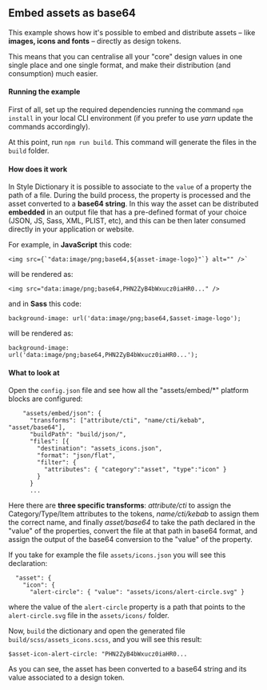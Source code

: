 ## Embed assets as base64

This example shows how it's possible to embed and distribute assets – like **images, icons and fonts** – directly as design tokens.

This means that you can centralise all your "core" design values in one single place and one single format, and make their distribution (and consumption) much easier.

#### Running the example

First of all, set up the required dependencies running the command `npm install` in your local CLI environment (if you prefer to use *yarn* update the commands accordingly).

At this point, run `npm run build`. This command will generate the files in the `build` folder.

#### How does it work

In Style Dictionary it is possible to associate to the `value` of a property the path of a file. During the build process, the property is processed and the asset converted to a **base64 string**. In this way the asset can be distributed **embedded** in an output file that has a pre-defined format of your choice (JSON, JS, Sass, XML, PLIST, etc), and this can be then later consumed directly in your application or website.

For example, in **JavaScript** this code:

```
<img src={`"data:image/png;base64,${asset-image-logo}"`} alt="" />`
```

will be rendered as:

```
<img src="data:image/png;base64,PHN2ZyB4bWxucz0iaHR0..." />
```
and in **Sass** this code:

```
background-image: url('data:image/png;base64,$asset-image-logo');
```
will be rendered as:

```
background-image: url('data:image/png;base64,PHN2ZyB4bWxucz0iaHR0...');
```

#### What to look at

Open the `config.json` file and see how all the "assets/embed/*" platform blocks are configured:

```
    "assets/embed/json": {
      "transforms": ["attribute/cti", "name/cti/kebab", "asset/base64"],
      "buildPath": "build/json/",
      "files": [{
        "destination": "assets_icons.json",
        "format": "json/flat",
        "filter": {
          "attributes": { "category":"asset", "type":"icon" }
        }
      }
      ...
```

Here there are **three specific transforms**: *attribute/cti* to assign the Category/Type/Item attributes to the tokens, *name/cti/kebab* to assign them the correct name, and finally *asset/base64* to take the path declared in the "value" of the properties, convert the file at that path in base64 format, and assign the output of the base64 conversion to the "value" of the property.

If you take for example the file `assets/icons.json` you will see this declaration:

```
  "asset": {
    "icon": {
      "alert-circle": { "value": "assets/icons/alert-circle.svg" }

```
where the value of the `alert-circle` property is a path that points to the `alert-circle.svg` file in the `assets/icons/` folder. 

Now, `build` the dictionary and open the generated file `build/scss/assets_icons.scss`, and you will see this result:

```
$asset-icon-alert-circle: "PHN2ZyB4bWxucz0iaHR0...
``` 

As you can see, the asset has been converted to a base64 string and its value associated to a design token.
